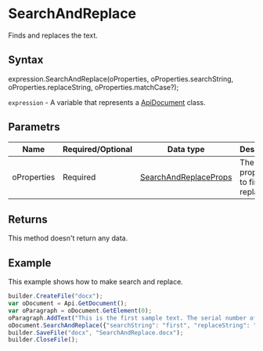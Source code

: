 # SearchAndReplace

Finds and replaces the text.

## Syntax

expression.SearchAndReplace(oProperties, oProperties.searchString, oProperties.replaceString, oProperties.matchCase?);

`expression` - A variable that represents a [ApiDocument](../ApiDocument.md) class.

## Parametrs

| **Name** | **Required/Optional** | **Data type** | **Description** |
| ------------- | ------------- | ------------- | ------------- |
| oProperties | Required | [SearchAndReplaceProps](../../../Enumerations/SearchAndReplaceProps.md) | The properties to find and replace. |

## Returns

This method doesn't return any data.

## Example

This example shows how to make search and replace.

```javascript
builder.CreateFile("docx");
var oDocument = Api.GetDocument();
var oParagraph = oDocument.GetElement(0);
oParagraph.AddText("This is the first sample text. The serial number of this sample text was replaced here.");
oDocument.SearchAndReplace({"searchString": "first", "replaceString": "second"});
builder.SaveFile("docx", "SearchAndReplace.docx");
builder.CloseFile();
```